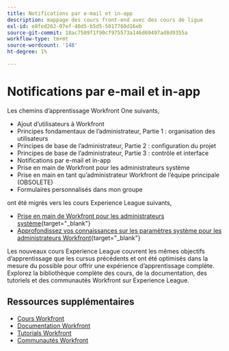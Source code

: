 ```yaml
---
title: Notifications par e-mail et in-app
description: mappage des cours front-end avec des cours de ligue
exl-id: e8fed262-07ef-40d5-b5d5-5017760d16eb
source-git-commit: 18ac7509f1f90cf975573a146d69497ad8d9355a
workflow-type: tm+mt
source-wordcount: '148'
ht-degree: 1%

---
```


# Notifications par e-mail et in-app

Les chemins d’apprentissage Workfront One suivants,

* Ajout d’utilisateurs à Workfront
* Principes fondamentaux de l’administrateur, Partie 1 : organisation des utilisateurs
* Principes de base de l’administrateur, Partie 2 : configuration du projet
* Principes de base de l’administrateur, Partie 3 : contrôle et interface
* Notifications par e-mail et in-app
* Prise en main de Workfront pour les administrateurs système
* Prise en main en tant qu’administrateur Workfront de l’équipe principale (OBSOLETE)
* Formulaires personnalisés dans mon groupe

ont été migrés vers les cours Experience League suivants,

* [Prise en main de Workfront pour les administrateurs système](https://experienceleague.adobe.com/?recommended=Workfront-A-1-2022.1.admin){target="_blank"}
* [Approfondissez vos connaissances sur les paramètres système pour les administrateurs Workfront](https://experienceleague.adobe.com/?recommended=Workfront-A-1-2022.2.admin){target="_blank"}

Les nouveaux cours Experience League couvrent les mêmes objectifs d’apprentissage que les cursus précédents et ont été optimisés dans la mesure du possible pour offrir une expérience d’apprentissage complète.  Explorez la bibliothèque complète des cours, de la documentation, des tutoriels et des communautés Workfront sur Experience League.

## Ressources supplémentaires

* [Cours Workfront](https://experienceleague.adobe.com/?lang=en&amp;Solution=Workfront#courses)
* [Documentation Workfront](https://experienceleague.adobe.com/docs/workfront.html)
* [Tutorials Workfront](https://experienceleague.adobe.com/docs/workfront-learn/tutorials-workfront/home.html)
* [Communautés Workfront](https://experienceleaguecommunities.adobe.com/t5/workfront/ct-p/workfront)
